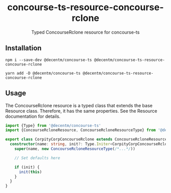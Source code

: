 <h1 align="center">
  concourse-ts-resource-concourse-rclone
</h1>

<div align="center">

  Typed ConcourseRclone resource for concourse-ts
</div>

## Installation

`npm i --save-dev @decentm/concourse-ts @decentm/concourse-ts-resource-concourse-rclone`

`yarn add -D @decentm/concourse-ts @decentm/concourse-ts-resource-concourse-rclone`

## Usage

The ConcourseRclone resource is a typed class that extends the base Resource class.
Therefore, it has the same properties. See the Resource documentation for details.

```typescript
import {Type} from '@decentm/concourse-ts'
import {ConcourseRcloneResource, ConcourseRcloneResourceType} from '@decentm/concourse-ts-resource-concourse-rclone'

export class CorpityCorpConcourseRclone extends ConcourseRcloneResource {
  constructor(name: string, init?: Type.Initer<CorpityCorpConcourseRclone>) {
    super(name, new ConcourseRcloneResourceType(/*...*/))

    // Set defaults here

    if (init) {
      init(this)
    }
  }
}
```
